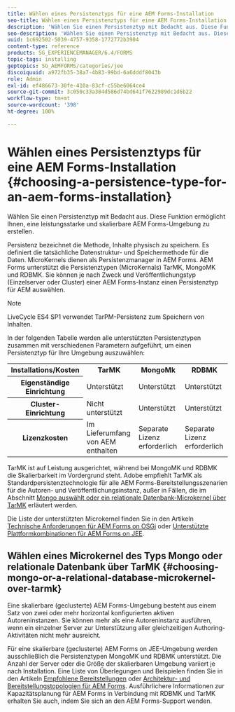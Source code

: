 ```yaml
---
title: Wählen eines Persistenztyps für eine AEM Forms-Installation
seo-title: Wählen eines Persistenztyps für eine AEM Forms-Installation
description: 'Wählen Sie einen Persistenztyp mit Bedacht aus. Diese Funktion ermöglicht Ihnen, eine leistungsstarke und skalierbare AEM Forms-Umgebung zu erstellen. '
seo-description: 'Wählen Sie einen Persistenztyp mit Bedacht aus. Diese Funktion ermöglicht Ihnen, eine leistungsstarke und skalierbare AEM Forms-Umgebung zu erstellen. '
uuid: 1c692502-5039-4757-9358-1772772b3904
content-type: reference
products: SG_EXPERIENCEMANAGER/6.4/FORMS
topic-tags: installing
geptopics: SG_AEMFORMS/categories/jee
discoiquuid: a972fb35-38a7-4b83-99bd-6a6dddf8043b
role: Admin
exl-id: ef486673-30fe-410a-83cf-c55be6064ce4
source-git-commit: 3c050c33a384d586d74bd641f7622989dc1d6b22
workflow-type: tm+mt
source-wordcount: '398'
ht-degree: 100%

---
```


# Wählen eines Persistenztyps für eine AEM Forms-Installation {#choosing-a-persistence-type-for-an-aem-forms-installation}

Wählen Sie einen Persistenztyp mit Bedacht aus. Diese Funktion ermöglicht Ihnen, eine leistungsstarke und skalierbare AEM Forms-Umgebung zu erstellen.

Persistenz bezeichnet die Methode, Inhalte physisch zu speichern. Es definiert die tatsächliche Datenstruktur- und Speichermethode für die Daten. MicroKernels dienen als Persistenzmanager in AEM Forms. AEM Forms unterstützt die Persistenztypen (MicroKernals) TarMK, MongoMK und RDBMK. Sie können je nach Zweck und Veröffentlichungstyp (Einzelserver oder Cluster) einer AEM Forms-Instanz einen Persistenztyp für AEM auswählen.

>[!NOTE]
>
>LiveCycle ES4 SP1 verwendet TarPM-Persistenz zum Speichern von Inhalten.

In der folgenden Tabelle werden alle unterstützten Persistenztypen zusammen mit verschiedenen Parametern aufgeführt, um einen Persistenztyp für Ihre Umgebung auszuwählen:

<table> 
 <tbody>
  <tr>
   <th><strong>Installations/Kosten</strong></th> 
   <th><strong>TarMK</strong></th> 
   <th><strong>MongoMk</strong></th> 
   <th><strong>RDBMK</strong></th> 
  </tr>
  <tr>
   <th><strong>Eigenständige Einrichtung</strong></th> 
   <td>Unterstützt<br /> </td> 
   <td>Unterstützt</td> 
   <td>Unterstützt</td> 
  </tr>
  <tr>
   <th><strong>Cluster-Einrichtung</strong></th> 
   <td>Nicht unterstützt</td> 
   <td>Unterstützt</td> 
   <td>Unterstützt</td> 
  </tr>
  <tr>
   <th><strong>Lizenzkosten</strong></th> 
   <td>Im Lieferumfang von AEM enthalten </td> 
   <td>Separate Lizenz erforderlich</td> 
   <td>Separate Lizenz erforderlich</td> 
  </tr>
 </tbody>
</table>

TarMK ist auf Leistung ausgerichtet, während bei MongoMK und RDBMK die Skalierbarkeit im Vordergrund steht. Adobe empfiehlt TarMK als Standardpersistenztechnologie für alle AEM Forms-Bereitstellungsszenarien für die Autoren- und Veröffentlichungsinstanz, außer in Fällen, die im Abschnitt [ Mongo auswählt oder ein relationale Datenbank-Microkernel über TarMK](#p-choosing-mongo-or-a-relational-database-microkernel-over-tarmk-p) erläutert werden.

Die Liste der unterstützten Microkernel finden Sie in den Artikeln [Technische Anforderungen für AEM Forms on OSGi](/help/sites-deploying/technical-requirements.md) oder [Unterstützte Plattformkombinationen für AEM Forms on JEE](/help/forms/using/aem-forms-jee-supported-platforms.md).

## Wählen eines Microkernel des Typs Mongo oder relationale Datenbank über TarMK {#choosing-mongo-or-a-relational-database-microkernel-over-tarmk}

Eine skalierbare (geclusterte) AEM Forms-Umgebung besteht aus einem Satz von zwei oder mehr horizontal konfigurierten aktiven Autoreninstanzen. Sie können mehr als eine Autoreninstanz ausführen, wenn ein einzelner Server zur Unterstützung aller gleichzeitigen Authoring-Aktivitäten nicht mehr ausreicht.

Für eine skalierbare (geclusterte) AEM Forms on JEE-Umgebung werden ausschließlich die Persistenztypen MongoMK und RDBMK unterstützt. Die Anzahl der Server oder die Größe der skalierbaren Umgebung variiert je nach Installation. Eine Liste von Überlegungen und Beispielen finden Sie in den Artikeln [Empfohlene Bereitstellungen](/help/sites-deploying/recommended-deploys.md) oder [Architektur- und Bereitstellungstopologien für AEM Forms](/help/forms/using/aem-forms-architecture-deployment.md). Ausführlichere Informationen zur Kapazitätsplanung für AEM Forms in Verbindung mit RDBMK und TarMK erhalten Sie auch, indem Sie sich an den AEM Forms-Support wenden.
